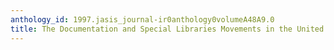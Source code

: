 ```yaml
---
anthology_id: 1997.jasis_journal-ir0anthology0volumeA48A9.0
title: The Documentation and Special Libraries Movements in the United States, 1910-1960
---
```

